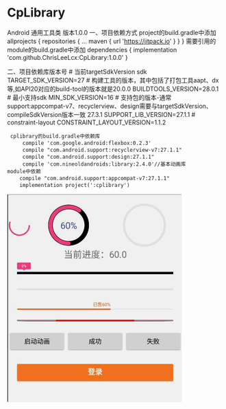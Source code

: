 # CpLibrary
Android 通用工具类 版本1.0.0
一、项目依赖方式
 	project的build.gradle中添加
         allprojects {
            repositories {
                ...
                maven { url 'https://jitpack.io' }
            }
        }
    需要引用的module的build.gradle中添加
            dependencies {
                implementation 'com.github.ChrisLeeLcx:CpLibrary:1.0.0'
	}

二、项目依赖库版本号
    # 当前targetSdkVersion sdk
    TARGET_SDK_VERSION=27
    # 构建工具的版本，其中包括了打包工具aapt、dx等,如API20对应的build-tool的版本就是20.0.0
    BUILDTOOLS_VERSION=28.0.1
    # 最小支持sdk
    MIN_SDK_VERSION=16
    # 支持包的版本-通常support:appcompat-v7、recyclerview、design需要与targetSdkVersion、compileSdkVersion版本一致 27.3.1
    SUPPORT_LIB_VERSION=27.1.1
    # constraint-layout
    CONSTRAINT_LAYOUT_VERSION=1.1.2

     cplibrary的build.gradle中依赖库
         compile 'com.google.android:flexbox:0.2.3'
         compile "com.android.support:recyclerview-v7:27.1.1"
         compile "com.android.support:design:27.1.1"
         compile 'com.nineoldandroids:library:2.4.0'//基本动画库
    module中依赖
        compile "com.android.support:appcompat-v7:27.1.1"
        implementation project(':cplibrary')
 ![进度条和loading](进度条和loading.gif)
